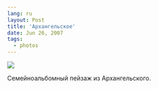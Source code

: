 ```yaml
---
lang: ru
layout: Post
title: 'Архангельское'
date: Jun 26, 2007
tags:
  - photos
---
```


![](/images/blog/Sapegin-Artem-20D-2007-06-12-367-6726.jpg)

Семейноальбомный пейзаж из Архангельского.
